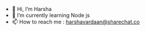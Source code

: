 - 👋 Hi, I’m Harsha
- 🌱 I’m currently learning Node js
- 📫 How to reach me : harshavardaan@sharechat.co

<!---
harshavardaan88/harshavardaan88 is a ✨ special ✨ repository because its `README.md` (this file) appears on your GitHub profile.
You can click the Preview link to take a look at your changes.
--->
